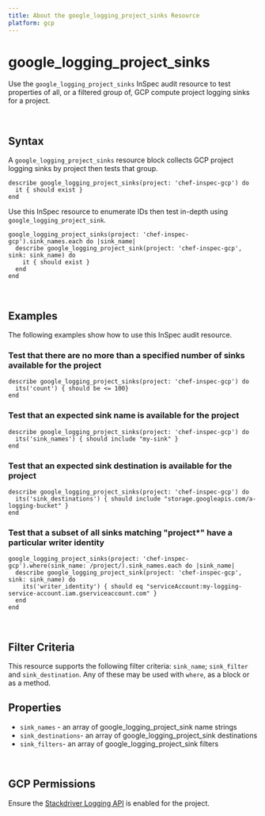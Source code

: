 ```yaml
---
title: About the google_logging_project_sinks Resource
platform: gcp
---
```


# google\_logging\_project\_sinks

Use the `google_logging_project_sinks` InSpec audit resource to test properties of all, or a filtered group of, GCP compute project logging sinks for a project.

<br>

## Syntax

A `google_logging_project_sinks` resource block collects GCP project logging sinks by project then tests that group.

    describe google_logging_project_sinks(project: 'chef-inspec-gcp') do
      it { should exist }
    end    

Use this InSpec resource to enumerate IDs then test in-depth using `google_logging_project_sink`.

    google_logging_project_sinks(project: 'chef-inspec-gcp').sink_names.each do |sink_name|
      describe google_logging_project_sink(project: 'chef-inspec-gcp',  sink: sink_name) do
        it { should exist }
      end
    end

<br>

## Examples

The following examples show how to use this InSpec audit resource.

### Test that there are no more than a specified number of sinks available for the project

    describe google_logging_project_sinks(project: 'chef-inspec-gcp') do
      its('count') { should be <= 100}
    end

### Test that an expected sink name is available for the project

    describe google_logging_project_sinks(project: 'chef-inspec-gcp') do
      its('sink_names') { should include "my-sink" }
    end

### Test that an expected sink destination is available for the project

    describe google_logging_project_sinks(project: 'chef-inspec-gcp') do
      its('sink_destinations') { should include "storage.googleapis.com/a-logging-bucket" }
    end

### Test that a subset of all sinks matching "project*" have a particular writer identity 

    google_logging_project_sinks(project: 'chef-inspec-gcp').where(sink_name: /project/).sink_names.each do |sink_name|
      describe google_logging_project_sink(project: 'chef-inspec-gcp',  sink: sink_name) do
        its('writer_identity') { should eq "serviceAccount:my-logging-service-account.iam.gserviceaccount.com" }
      end
    end
    
<br>

## Filter Criteria

This resource supports the following filter criteria: `sink_name`; `sink_filter` and `sink_destination`. Any of these may be used with `where`, as a block or as a method.

## Properties

*  `sink_names` - an array of google_logging_project_sink name strings
*  `sink_destinations`- an array of google_logging_project_sink destinations
*  `sink_filters`- an array of google_logging_project_sink filters

<br>


## GCP Permissions

Ensure the [Stackdriver Logging API](https://console.cloud.google.com/apis/api/logging.googleapis.com/) is enabled for the project.